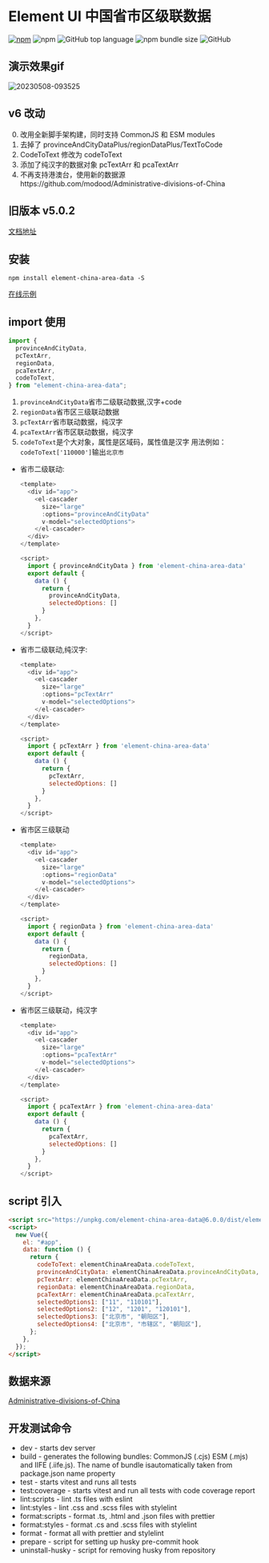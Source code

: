 # Element UI 中国省市区级联数据

[![npm](https://img.shields.io/npm/v/element-china-area-data.svg)](https://www.npmjs.com/package/element-china-area-data) ![npm](https://img.shields.io/npm/dw/element-china-area-data) ![GitHub top language](https://img.shields.io/github/languages/top/Plortinus/element-china-area-data) ![npm bundle size](https://img.shields.io/bundlephobia/minzip/element-china-area-data) ![GitHub](https://img.shields.io/github/license/Plortinus/element-china-area-data)

## 演示效果gif
![20230508-093525](https://user-images.githubusercontent.com/20693993/236715340-09fb0820-781b-4faf-8a0f-3f24012d8213.gif)


## v6 改动

0. 改用全新脚手架构建，同时支持 CommonJS 和 ESM modules
1. 去掉了 provinceAndCityDataPlus/regionDataPlus/TextToCode
2. CodeToText 修改为 codeToText
3. 添加了纯汉字的数据对象 pcTextArr 和 pcaTextArr
4. 不再支持港澳台，使用新的数据源https://github.com/modood/Administrative-divisions-of-China

## 旧版本 v5.0.2

[文档地址](./V5.MD)

## 安装

`npm install element-china-area-data -S`

[在线示例](https://plortinus.github.io/element-china-area-data/index.html)

## import 使用

```js
import {
  provinceAndCityData,
  pcTextArr,
  regionData,
  pcaTextArr,
  codeToText,
} from "element-china-area-data";
```

1. `provinceAndCityData`省市二级联动数据,汉字+code
2. `regionData`省市区三级联动数据
3. `pcTextArr`省市联动数据，纯汉字
4. `pcaTextArr`省市区联动数据，纯汉字
5. `codeToText`是个大对象，属性是区域码，属性值是汉字 用法例如：`codeToText['110000']`输出`北京市`

- 省市二级联动:

  ```js
  <template>
    <div id="app">
      <el-cascader
        size="large"
        :options="provinceAndCityData"
        v-model="selectedOptions">
      </el-cascader>
    </div>
  </template>

  <script>
    import { provinceAndCityData } from 'element-china-area-data'
    export default {
      data () {
        return {
          provinceAndCityData,
          selectedOptions: []
        }
      },
    }
  </script>
  ```

- 省市二级联动,纯汉字:

  ```js
  <template>
    <div id="app">
      <el-cascader
        size="large"
        :options="pcTextArr"
        v-model="selectedOptions">
      </el-cascader>
    </div>
  </template>

  <script>
    import { pcTextArr } from 'element-china-area-data'
    export default {
      data () {
        return {
          pcTextArr,
          selectedOptions: []
        }
      },
    }
  </script>
  ```

- 省市区三级联动

  ```js
  <template>
    <div id="app">
      <el-cascader
        size="large"
        :options="regionData"
        v-model="selectedOptions">
      </el-cascader>
    </div>
  </template>

  <script>
    import { regionData } from 'element-china-area-data'
    export default {
      data () {
        return {
          regionData,
          selectedOptions: []
        }
      },
    }
  </script>
  ```

- 省市区三级联动，纯汉字

  ```js
  <template>
    <div id="app">
      <el-cascader
        size="large"
        :options="pcaTextArr"
        v-model="selectedOptions">
      </el-cascader>
    </div>
  </template>

  <script>
    import { pcaTextArr } from 'element-china-area-data'
    export default {
      data () {
        return {
          pcaTextArr,
          selectedOptions: []
        }
      },
    }
  </script>
  ```

## script 引入

```html
<script src="https://unpkg.com/element-china-area-data@6.0.0/dist/element-china-area-data.iife.js"></script>
<script>
  new Vue({
    el: "#app",
    data: function () {
      return {
        codeToText: elementChinaAreaData.codeToText,
        provinceAndCityData: elementChinaAreaData.provinceAndCityData,
        pcTextArr: elementChinaAreaData.pcTextArr,
        regionData: elementChinaAreaData.regionData,
        pcaTextArr: elementChinaAreaData.pcaTextArr,
        selectedOptions1: ["11", "110101"],
        selectedOptions2: ["12", "1201", "120101"],
        selectedOptions3: ["北京市", "朝阳区"],
        selectedOptions4: ["北京市", "市辖区", "朝阳区"],
      };
    },
  });
</script>
```

## 数据来源

[Administrative-divisions-of-China](https://github.com/modood/Administrative-divisions-of-China)

## 开发测试命令

- dev - starts dev server
- build - generates the following bundles: CommonJS (.cjs) ESM (.mjs) and IIFE (.iife.js). The name of bundle isautomatically taken from package.json name property
- test - starts vitest and runs all tests
- test:coverage - starts vitest and run all tests with code coverage report
- lint:scripts - lint .ts files with eslint
- lint:styles - lint .css and .scss files with stylelint
- format:scripts - format .ts, .html and .json files with prettier
- format:styles - format .cs and .scss files with stylelint
- format - format all with prettier and stylelint
- prepare - script for setting up husky pre-commit hook
- uninstall-husky - script for removing husky from repository
